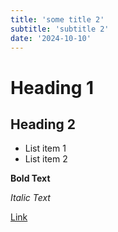 ```yaml
---
title: 'some title 2'
subtitle: 'subtitle 2'
date: '2024-10-10'
---
```


# Heading 1

## Heading 2

- List item 1
- List item 2

**Bold Text**

_Italic Text_

[Link](https://example.com)

